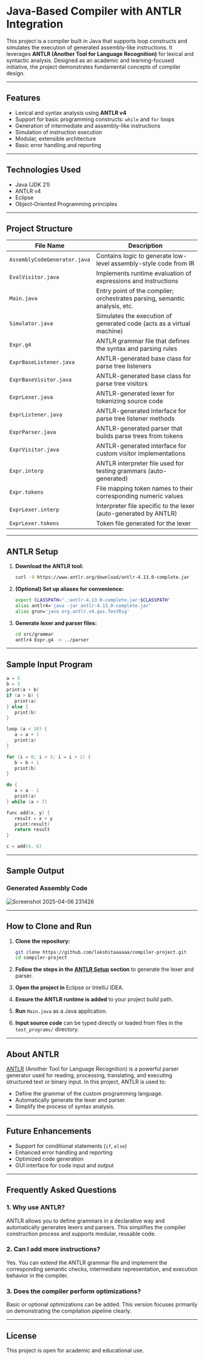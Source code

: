 # Java-Based Compiler with ANTLR Integration

This project is a compiler built in Java that supports loop constructs and simulates the execution of generated assembly-like instructions. It leverages **ANTLR (Another Tool for Language Recognition)** for lexical and syntactic analysis. Designed as an academic and learning-focused initiative, the project demonstrates fundamental concepts of compiler design.

---

## Features

- Lexical and syntax analysis using **ANTLR v4**
- Support for basic programming constructs: `while` and `for` loops
- Generation of intermediate and assembly-like instructions
- Simulation of instruction execution
- Modular, extensible architecture
- Basic error handling and reporting

---

## Technologies Used

- Java (JDK 21)
- ANTLR v4
- Eclipse
- Object-Oriented Programming principles

---

## Project Structure

| File Name                     | Description                                                                 |
|------------------------------|-----------------------------------------------------------------------------|
| `AssemblyCodeGenerator.java` | Contains logic to generate low-level assembly-style code from IR            |
| `EvalVisitor.java`           | Implements runtime evaluation of expressions and instructions               |
| `Main.java`                  | Entry point of the compiler; orchestrates parsing, semantic analysis, etc.  |
| `Simulator.java`             | Simulates the execution of generated code (acts as a virtual machine)       |
| `Expr.g4`                    | ANTLR grammar file that defines the syntax and parsing rules                |
| `ExprBaseListener.java`      | ANTLR-generated base class for parse tree listeners                         |
| `ExprBaseVisitor.java`       | ANTLR-generated base class for parse tree visitors                          |
| `ExprLexer.java`             | ANTLR-generated lexer for tokenizing source code                            |
| `ExprListener.java`          | ANTLR-generated interface for parse tree listener methods                   |
| `ExprParser.java`            | ANTLR-generated parser that builds parse trees from tokens                  |
| `ExprVisitor.java`           | ANTLR-generated interface for custom visitor implementations                |
| `Expr.interp`                | ANTLR interpreter file used for testing grammars (auto-generated)           |
| `Expr.tokens`                | File mapping token names to their corresponding numeric values              |
| `ExprLexer.interp`           | Interpreter file specific to the lexer (auto-generated by ANTLR)            |
| `ExprLexer.tokens`           | Token file generated for the lexer                                         |

---

## ANTLR Setup

1. **Download the ANTLR tool:**
   ```bash
   curl -O https://www.antlr.org/download/antlr-4.13.0-complete.jar
   ```

2. **(Optional) Set up aliases for convenience:**
   ```bash
   export CLASSPATH=".:antlr-4.13.0-complete.jar:$CLASSPATH"
   alias antlr4='java -jar antlr-4.13.0-complete.jar'
   alias grun='java org.antlr.v4.gui.TestRig'
   ```

3. **Generate lexer and parser files:**
   ```bash
   cd src/grammar
   antlr4 Expr.g4 -o ../parser
   ```

---

## Sample Input Program

```c
a = 5
b = 3
print(a + b)
if (a > b) {
   print(a)
} else {
   print(b)
}

loop (a < 10) {
   a = a + 1
   print(a)
}

for (i = 0; i < 3; i = i + 1) {
   b = b + 1
   print(b)
}

do {
   a = a - 1
   print(a)
} while (a > 7)

func add(x, y) {
   result = x + y
   print(result)
   return result
}

c = add(4, 6)

```

---

## Sample Output
### Generated Assembly Code
![Screenshot 2025-04-06 231426](https://github.com/user-attachments/assets/d397539b-1dab-4e26-a210-ef410ca49052)


---

## How to Clone and Run

1. **Clone the repository:**
   ```bash
   git clone https://github.com/lakshitaaaaaa/compiler-project.git
   cd compiler-project
   ```

2. **Follow the steps in the [ANTLR Setup](#antlr-setup) section** to generate the lexer and parser.

3. **Open the project in** Eclipse or IntelliJ IDEA.

4. **Ensure the ANTLR runtime is added** to your project build path.

5. **Run** `Main.java` as a Java application.

6. **Input source code** can be typed directly or loaded from files in the `test_programs/` directory.

---

## About ANTLR

[ANTLR](https://www.antlr.org/) (Another Tool for Language Recognition) is a powerful parser generator used for reading, processing, translating, and executing structured text or binary input. In this project, ANTLR is used to:

- Define the grammar of the custom programming language.
- Automatically generate the lexer and parser.
- Simplify the process of syntax analysis.

---

## Future Enhancements

- Support for conditional statements (`if`, `else`)
- Enhanced error handling and reporting
- Optimized code generation
- GUI interface for code input and output

---

## Frequently Asked Questions

### 1. Why use ANTLR?
   ANTLR allows you to define grammars in a declarative way and automatically generates lexers and parsers. This simplifies the compiler construction process and supports modular, reusable code.

### 2. Can I add more instructions?
   Yes. You can extend the ANTLR grammar file and implement the corresponding semantic checks, intermediate representation, and execution behavior in the compiler.

### 3. Does the compiler perform optimizations?
   Basic or optional optimizations can be added. This version focuses primarily on demonstrating the compilation pipeline clearly.

---
## License

This project is open for academic and educational use.
